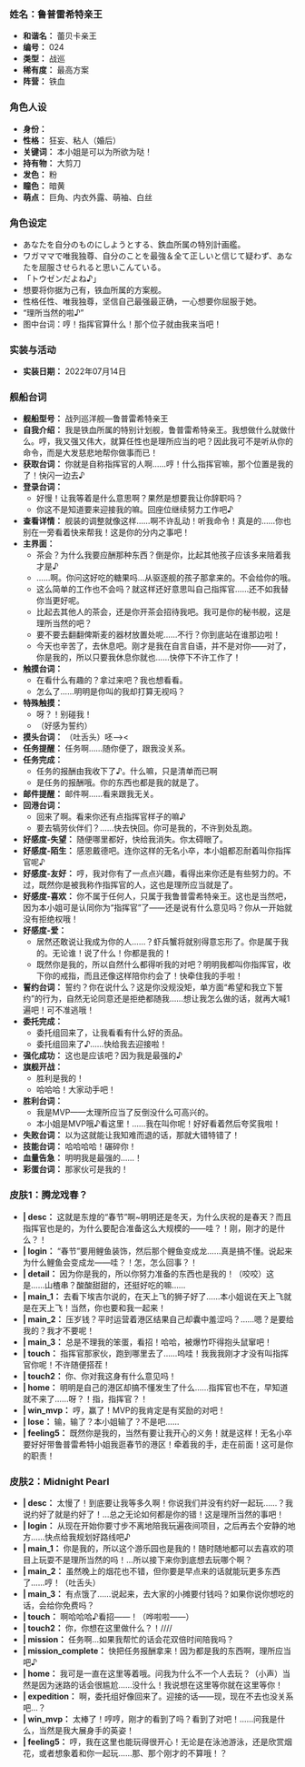 ### 姓名：鲁普雷希特亲王
* **和谐名：** 蕾贝卡亲王
* **编号：** 024
* **类型：** 战巡
* **稀有度：** 最高方案
* **阵营：** 铁血


### 角色人设
* **身份：** 
* **性格：** 狂妄、粘人（婚后）
* **关键词：** 本小姐是可以为所欲为哒！
* **持有物：** 大剪刀
* **发色：** 粉
* **瞳色：** 暗黄
* **萌点：** 巨角、内衣外露、萌袖、白丝


### 角色设定
* あなたを自分のものにしようとする、鉄血所属の特別計画艦。
* ワガママで唯我独尊、自分のことを最強＆全て正しいと信じて疑わず、あなたを屈服させられると思いこんている。
* 「トウゼンだよね♪」
* 想要将你据为己有，铁血所属的方案舰。
* 性格任性、唯我独尊，坚信自己最强最正确，一心想要你屈服于她。
* “理所当然的啦♪”
* 图中台词：哼！指挥官算什么！那个位子就由我来当吧！


### 实装与活动
* **实装日期：** 2022年07月14日


### 舰船台词
* **舰船型号：** 战列巡洋舰—鲁普雷希特亲王
* **自我介绍：** 我是铁血所属的特别计划舰，鲁普雷希特亲王。我想做什么就做什么。哼，我又强又伟大，就算任性也是理所应当的吧？因此我可不是听从你的命令，而是大发慈悲地帮你做事而已！
* **获取台词：** 你就是自称指挥官的人啊……哼！什么指挥官嘛，那个位置是我的了！快闪一边去♪
* **登录台词：**
  * 好慢！让我等着是什么意思啊？果然是想要我让你辞职吗？
  * 你这不是知道要来迎接我的嘛。回座位继续努力工作吧♪
* **查看详情：** 舰装的调整就像这样……啊不许乱动！听我命令！真是的……你也别在一旁看着快来帮我！这是你的分内之事吧！
* **主界面：**
  * 茶会？为什么我要应酬那种东西？倒是你，比起其他孩子应该多来陪着我才是♪
  * ……啊。你问这好吃的糖果吗…从驱逐舰的孩子那拿来的。不会给你的哦。
  * 这么简单的工作也不会吗？就这样还好意思叫自己指挥官……还不如我替你当更好呢。
  * 比起去其他人的茶会，还是你开茶会招待我吧。我可是你的秘书舰，这是理所当然的吧？
  * 要不要去翻翻俾斯麦的器材放置处呢……不行？你到底站在谁那边啦！
  * 今天也辛苦了，去休息吧。刚才是我在自言自语，并不是对你——对了，你是我的，所以只要我休息你就也……快停下不许工作了！
* **触摸台词：**
  * 在看什么有趣的？拿过来吧？我也想看看。
  * 怎么了……明明是你叫的我却打算无视吗？
* **特殊触摸：**
  * 呀？！别碰我！
  * （好感为誓约）
* **摸头台词：** （吐舌头）呸——><
* **任务提醒：** 任务啊……随你便了，跟我没关系。
* **任务完成：**
  * 任务的报酬由我收下了♪。什么嘛，只是清单而已啊
  * 是任务的报酬哦。你的东西也都是我的就是了。
* **邮件提醒：** 邮件啊……看来跟我无关。
* **回港台词：**
  * 回来了啊。看来你还有点指挥官样子的嘛♪
  * 要去犒劳伙伴们？……快去快回。你可是我的，不许到处乱跑。
* **好感度-失望：** 随便哪里都好，快给我消失。你太碍眼了。
* **好感度-陌生：** 感恩戴德吧。连你这样的无名小卒，本小姐都忍耐着叫你指挥官呢♪
* **好感度-友好：** 哼，我对你有了一点点兴趣，看得出来你还是有些努力的。不过，既然你是被我称作指挥官的人，这也是理所应当就是了。
* **好感度-喜欢：** 你不属于任何人，只属于我鲁普雷希特亲王。这也是当然吧，因为本小姐可是认同你为“指挥官”了——还是说有什么意见吗？你从一开始就没有拒绝权哦！
* **好感度-爱：**
  * 居然还敢说让我成为你的人……？虾兵蟹将就别得意忘形了。你是属于我的。无论谁！说了什么！你都是我的！
  * 既然你是我的，所以自然什么都得听我的对吧？明明我都叫你指挥官，收下你的戒指，而且还像这样陪你约会了！快牵住我的手啦！
* **誓约台词：** 誓约？你在说什么？这是你没规没矩，单方面“希望和我立下誓约”的行为，自然无论同意还是拒绝都随我……想让我怎么做的话，就再大喊1遍吧！可不准逃哦！
* **委托完成：**
  * 委托组回来了，让我看看有什么好的贡品。
  * 委托组回来了♪……快给我去迎接啦！
* **强化成功：** 这也是应该吧？因为我是最强的♪
* **旗舰开战：**
  * 胜利是我的！
  * 哈哈哈！大家动手吧！
* **胜利台词：**
  * 我是MVP——太理所应当了反倒没什么可高兴的。
  * 本小姐是MVP哦♪看这里！……我在叫你呢！好好看着然后夸奖我啦！
* **失败台词：** 以为这就能让我知难而退的话，那就大错特错了！
* **技能台词：** 哈哈哈哈！碾碎你！
* **血量告急：** 明明我是最强的……！
* **彩蛋台词：** 那家伙可是我的！


### 皮肤1：腾龙戏春？
* **| desc：** 这就是东煌的“春节”啊~明明还是冬天，为什么庆祝的是春天？而且指挥官也是的，为什么要配合准备这么大规模的——哇？！刚，刚才的是什么？！
* **| login：** “春节”要用鲤鱼装饰，然后那个鲤鱼变成龙……真是搞不懂。说起来为什么鲤鱼会变成龙——哇？！怎，怎么回事？！
* **| detail：** 因为你是我的，所以你努力准备的东西也是我的！（咬咬）这是……山楂串？酸酸甜甜的，还挺好吃的嘛……
* **| main_1：** 去看下埃吉尔说的，在天上飞的狮子好了……本小姐说在天上飞就是在天上飞！当然，你也要和我一起来！
* **| main_2：** 压岁钱？平时运营着港区结果自己却囊中羞涩吗？……嗯？是要给我的？我才不要呢！
* **| main_3：** 总是不理我的笨蛋，看招！哈哈，被爆竹吓得抱头鼠窜吧！
* **| touch：** 指挥官那家伙，跑到哪里去了……呜哇！我我我刚才才没有叫指挥官你呢！不许随便搭茬！
* **| touch2：** 你、你对我这身有什么意见吗！
* **| home：** 明明是自己的港区却搞不懂发生了什么……指挥官也不在，早知道就不来了……呀？！指，指挥官？！
* **| win_mvp：** 哼，赢了！MVP的我肯定是有奖励的对吧！
* **| lose：** 输，输了？本小姐输了？不是吧……
* **| feeling5：** 既然你是我的，当然有要让我开心的义务！就是这样！无名小卒要好好带鲁普雷希特小姐我逛春节的港区！牵着我的手，走在前面！这可是你的职责！


### 皮肤2：Midnight Pearl
* **| desc：** 太慢了！到底要让我等多久啊！你说我们并没有约好一起玩……？我说约好了就是约好了！…总之无论如何都是你的错！这是理所当然的事吧！
* **| login：** 从现在开始你要寸步不离地陪我玩遍夜间项目，之后再去个安静的地方……快点给我规划好路线吧♪
* **| main_1：** 你是我的，所以这个游乐园也是我的！随时随地都可以去喜欢的项目上玩耍不是理所当然的吗！…所以接下来你到底想去玩哪个啊？
* **| main_2：** 虽然晚上的烟花也不错，但你要是早点来的话就能玩更多东西了……哼！（吐舌头）
* **| main_3：** 有点饿了……说起来，去大家的小摊要付钱吗？如果你说你想吃的话，会给你免费吗？
* **| touch：** 啊哈哈哈♪看招——！（哗啦啦——）
* **| touch2：** 你，你想在这里做什么？！////
* **| mission：** 任务啊…如果我帮忙的话会花双倍时间陪我吗？
* **| mission_complete：** 快把任务报酬拿来！因为都是我的东西啊，理所应当吧♪
* **| home：** 我可是一直在这里等着哦。问我为什么不一个人去玩？（小声）当然是因为迷路的话会很尴尬……没什么！我说想在这里等你就在这里等你！
* **| expedition：** 啊，委托组好像回来了。迎接的话——现，现在不去也没关系吧…？
* **| win_mvp：** 太棒了！哼哼，刚才的看到了吗？看到了对吧！……问我是什么，当然是我大展身手的英姿！
* **| feeling5：** 哼，我在这里也能玩得很开心！无论是在泳池游泳，还是欣赏烟花，或者想象着和你一起玩……那、那个刚才的不算哦！？
